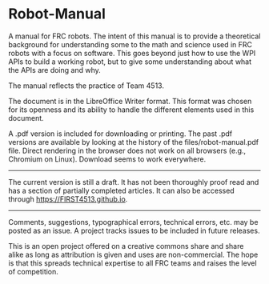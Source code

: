 # Robot-Manual
A manual for FRC robots. The intent of this manual is to provide a theoretical background for understanding some to the math and science used in FRC robots with a focus on software. This goes beyond just how to use the WPI APIs to build a working robot, but to give some understanding about what the APIs are doing and why.

The manual reflects the practice of Team 4513.

The document is in the LibreOffice Writer format. This format was chosen for its openness and its ability to handle the different elements used in this document.

A .pdf version is included for downloading or printing. The past .pdf versions are available by looking at the history of the files/robot-manual.pdf file. Direct rendering in the browser does not work on all browsers (e.g., Chromium on Linux). Download seems to work everywhere.

---

The current version is still a draft. It has not been thoroughly proof read and has a section of partially completed articles.  It can also be accessed through https://FIRST4513.github.io.

---

Comments, suggestions, typographical errors, technical errors, etc. may be posted as an issue.  A project tracks issues to be included in future releases.

This is an open project offered on a creative commons share and share alike as long as attribution is given and uses are non-commercial. The hope is that this spreads technical expertise to all FRC teams and raises the level of competition.

